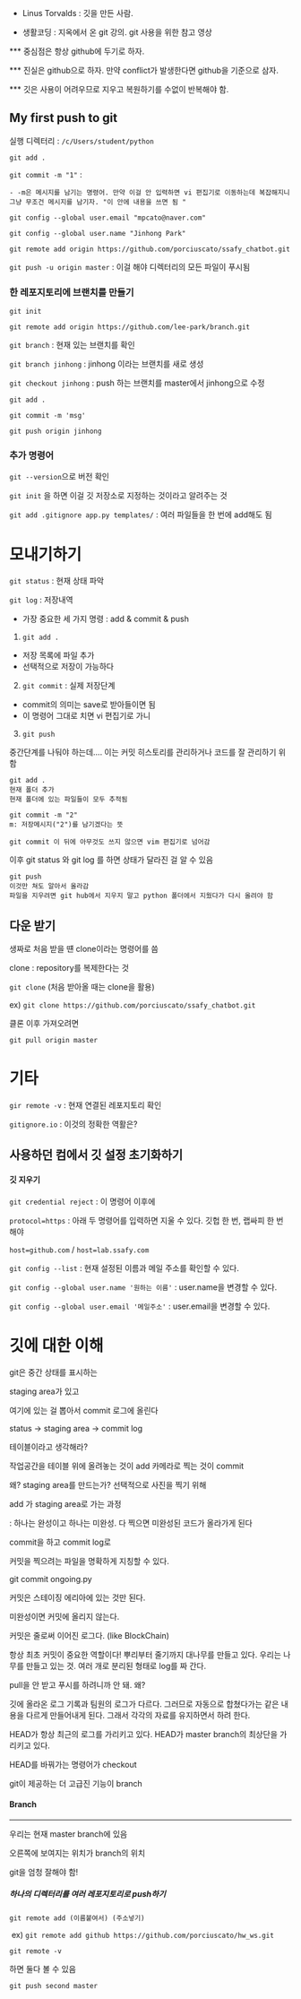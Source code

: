 + Linus Torvalds : 깃을 만든 사람.

+ 생활코딩 : 지옥에서 온 git 강의. git 사용을 위한 참고 영상



*** 중심점은 항상 github에 두기로 하자.

*** 진실은 github으로 하자. 만약 conflict가 발생한다면 github을 기준으로 삼자. 

*** 깃은 사용이 어려우므로 지우고 복원하기를 수없이 반복해야 함. 



## My first push to git

실행 디렉터리 : `/c/Users/student/python`

`git add .`

`git commit -m "1"` : 

	- -m은 메시지를 남기는 명령어. 만약 이걸 안 입력하면 vi 편집기로 이동하는데 복잡해지니 그냥 무조건 메시지를 남기자. "이 안에 내용을 쓰면 됨 "

`git config --global user.email "mpcato@naver.com"`

`git config --global user.name "Jinhong Park"`

`git remote add origin https://github.com/porciuscato/ssafy_chatbot.git`

`git push -u origin master` : 이걸 해야 디렉터리의 모든 파일이 푸시됨



### 한 레포지토리에 브랜치를 만들기

`git init`

`git remote add origin https://github.com/lee-park/branch.git`

`git branch` : 현재 있는 브랜치를 확인

`git branch jinhong` : jinhong 이라는 브랜치를 새로 생성

`git checkout jinhong` : push 하는 브랜치를 master에서 jinhong으로 수정

`git add .`

`git commit -m 'msg'`

`git push origin jinhong`





### 추가 명령어

`git --version`으로 버전 확인

`git init` 을 하면 이걸 깃 저장소로 지정하는 것이라고 알려주는 것

`git add .gitignore app.py templates/` : 여러 파일들을  한 번에 add해도 됨





# 모내기하기

`git status` : 현재 상태 파악

`git log` : 저장내역

- 가장 중요한 세 가지 명령 : add & commit & push

1) `git add .` 

- 저장 목록에 파일 추가
- 선택적으로 저장이 가능하다

2) `git commit`  : 실제 저장단계

- commit의 의미는 save로 받아들이면 됨
- 이 명령어 그대로 치면 vi 편집기로 가니 

3) `git push` 

중간단계를 나둬야 하는데.... 이는 커밋 히스토리를 관리하거나 코드를 잘 관리하기 위함

```
git add . 
현재 폴더 추가
현재 폴더에 있는 파일들이 모두 추적됨
```

```
git commit -m "2"
m: 저장메시지("2")를 남기겠다는 뜻

git commit 이 뒤에 아무것도 쓰지 않으면 vim 편집기로 넘어감
```

이후 git status 와 git log 를 하면 상태가 달라진 걸 알 수 있음

```
git push
이것만 쳐도 알아서 올라감
파일을 지우려면 git hub에서 지우지 말고 python 폴더에서 지웠다가 다시 올려야 함
```







## 다운 받기

생짜로 처음 받을 떈 clone이라는 명령어를 씀

clone : repository를 복제한다는 것

`git clone` (처음 받아올 때는 clone을 활용)

ex) `git clone https://github.com/porciuscato/ssafy_chatbot.git`



클론 이후 가져오려면 

`git pull origin master`







# 기타

`gir remote -v` : 현재 연결된 레포지토리 확인

`gitignore.io` : 이것의 정확한 역활은?



## 사용하던 컴에서 깃 설정 초기화하기

#### 깃 지우기

`git credential reject` : 이 명령어 이후에

`protocol=https` : 아래 두 명령어를 입력하면 지울 수 있다. 깃헙 한 번, 랩싸피 한 번 해야

`host=github.com`  /  `host=lab.ssafy.com` 











`git config --list` : 현재 설정된 이름과 메일 주소를 확인할 수 있다.

`git config --global user.name '원하는 이름'` : user.name을 변경할 수 있다.

`git config --global user.email '메일주소'` : user.email을 변경할 수 있다.







# 깃에 대한 이해

git은 중간 상태를 표시하는 

staging area가 있고

여기에 있는 걸 뽑아서 commit 로그에 올린다



status -> staging area -> commit log



테이블이라고 생각해라?

작업공간을 테이블 위에 올려놓는 것이 add 카메라로 찍는 것이 commit

왜? staging area를 만드는가? 선택적으로 사진을 찍기 위해



add 가 staging area로 가는 과정

: 하나는 완성이고 하나는 미완성. 다 찍으면 미완성된 코드가 올라가게 된다



commit을 하고 commit log로



커밋을 찍으려는 파일을 명확하게 지칭할 수 있다.

git commit ongoing.py

커밋은 스테이징 에리아에 있는 것만 된다.



미완성이면 커밋에 올리지 않는다.







커밋은 줄로써 이어진 로그다. (like BlockChain)

항상 최초 커밋이 중요한 역할이다! 뿌리부터 줄기까지 대나무를 만들고 있다. 우리는 나무를 만들고 있는 것. 여러 개로 분리된 형태로 log를 짜 간다. 

pull을 안 받고 푸시를 하려니까 안 돼. 왜? 

깃에 올라온 로그 기록과 팀원의 로그가 다르다. 그러므로 자동으로 합쳤다가는 같은 내용을 다르게 만들어내게 된다. 그래서 각각의 자료를 유지하면서 하려 한다. 



HEAD가 항상 최근의 로그를 가리키고 있다. HEAD가 master branch의 최상단을 가리키고 있다. 



HEAD를 바꿔가는 명령어가 checkout



git이 제공하는 더 고급진 기능이 branch





#### Branch

------

우리는 현재 master branch에 있음

오른쪽에 보여지는 위치가 branch의 위치



git을 엄청 잘해야 함!



##### 하나의 디렉터리를 여러 레포지토리로 push하기

`git remote add (이름붙여서) (주소넣기)` 

​				ex) `git remote add github https://github.com/porciuscato/hw_ws.git`

`git remote -v`

하면 둘다 볼 수 있음

`git push second master `